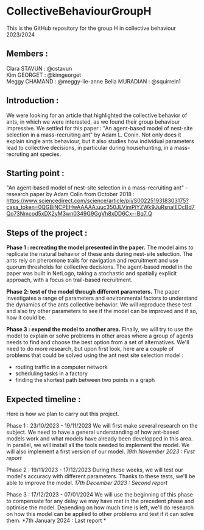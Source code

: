 # CollectiveBehaviourGroupH
This is the GitHub repository for the group H in collective behaviour 2023/2024


## Members : 
Clara STAVUN : @cstavun  
Kim GEORGET : @kimgeorget  
Meggy CHAMAND : @meggy-lie-anne
Bella MURADIAN : @squirreln1


## Introduction : 
We were looking for an article that highlighted the collective behavior of ants, in which we were interested, as we found their group behaviour impressive. We settled for this paper : "An agent-based model of nest-site selection in a mass-recruiting ant" by Adam L. Conin. Not only does it explain single ants behaviour, but it also studies how individual parameters lead to collective decisions, in particular during househunting, in a mass-recruting ant species. 


## Starting point :
"An agent-based model of nest-site selection in a mass-recruiting ant" - research paper by Adam Colin from October 2018 : 
https://www.sciencedirect.com/science/article/pii/S0022519318303175?casa_token=0QGBiNCPEHwAAAAA:uuc350JLVjmPiYZWk9JuRsnalEOcBd7Qo73Nmcod5xDX2yM3wn0349G9GgVh8xDD6Cx--Bq7_Q


## Steps of the project : 
**Phase 1 : recreating the model presented in the paper.** 
The model aims to replicate the natural behavior of these ants during nest-site selection. The ants rely on pheromone trails for navigation and recruitment and use quorum thresholds for collective decisions. The agent-based model in the paper was built in NetLogo, taking a stochastic and spatially explicit approach, with a focus on trail-based recruitment. 

**Phase 2:  test of the model through different parameters.**
The paper investigates a range of parameters and environmental factors to understand the dynamics of the ants collective behavior. We will reproduce these test and also try other parameters to see if the model can be improved and if so, how it could be.

**Phase 3 : expend the model to another area.**
Finally, we will try to use the model to explain or solve problems in other areas where a group of agents needs to find and choose the best option from a set of alternatives. We'll need to do more research, but upon first look, here are a couple of problems that could be solved using the ant nest site selection model : 
- routing traffic in a computer network
- scheduling tasks in a factory
- finding the shortest path between two points in a graph



## Expected timeline :

Here is how we plan to carry out this project.

Phase 1 : 23/10/2023 - 19/11/2023
We will first make several research on the subject. We need to have a general understanding of how ant-based models work and what models have already been developped in this area. In parallel, we will install all the tools needed to implement the model.
We will also implement a first version of our model. 
*19th November 2023 : First report* 

Phase 2 : 19/11/2023 - 17/12/2023
During these weeks, we will test our model's accuracy with different parameters. Thanks to these tests, we'll be able to improve the model.
*17th December 2023 : Second report* 

Phase 3 : 17/12/2023 - 07/01/2024
We will use the beginning of this phase to compensate for any delay we may have met in the precedent phase and optimise the model.
Depending on how much time is left, we'll do research on how this model can be applied to other problems and test if it can solve them.
*7th January 2024 : Last report *


